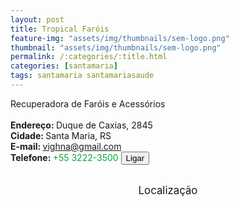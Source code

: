 ```yaml
---
layout: post
title: Tropical Faróis
feature-img: "assets/img/thumbnails/sem-logo.png"
thumbnail: "assets/img/thumbnails/sem-logo.png"
permalink: /:categories/:title.html
categories: [santamaria]
tags: santamaria santamariasaude
---
```

Recuperadora de Faróis e Acessórios <br/> <!-- more -->
 <br/>
<b>Endereço: </b>Duque de Caxias, 2845<br />
<b>Cidade: </b>Santa Maria, RS<br />
<b>E-mail: </b>vighna@gmail.com<br />
<b>Telefone: </b><span style="color: #00ab3a;">+55 3222-3500</span> <a href="tel:5532223500"><button class="ligar">Ligar</button></a><br />
<br />
<style>
      #map {
        height: 400px;
        width: 100%;
       }
    </style>

<div style="font-size: larger; text-align: center;">
Localização</div>
<div id="map">
<script>
      function initMap() {
        var uluru = {lat: -29.7028011, lng: -53.8060908};
        var map = new google.maps.Map(document.getElementById('map'), {
          zoom: 17,
          center: uluru
        });
        var marker = new google.maps.Marker({
          position: uluru,
          map: map
        });
      }
    </script>
    <script async="" defer="" src="https://maps.googleapis.com/maps/api/js?key=AIzaSyDDc8SHLmOesJRaXCW0fZ2ST09W4s0ME5g&amp;callback=initMap">
    </script>
</div>
